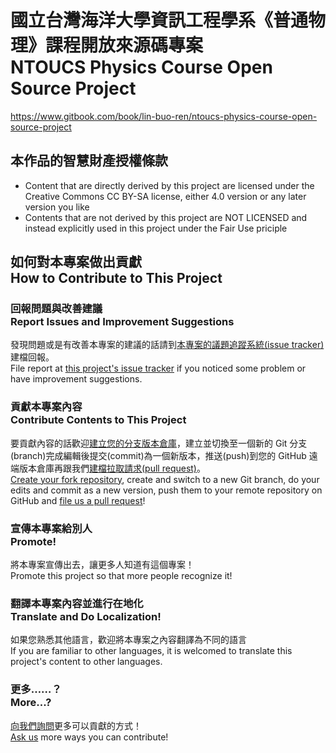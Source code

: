 # 國立台灣海洋大學資訊工程學系《普通物理》課程開放來源碼專案<br />NTOUCS Physics Course Open Source Project
<https://www.gitbook.com/book/lin-buo-ren/ntoucs-physics-course-open-source-project>

## 本作品的智慧財產授權條款
* Content that are directly derived by this project are licensed under the Creative Commons CC BY-SA license, either 4.0 version or any later version you like
* Contents that are not derived by this project are NOT LICENSED and instead explicitly used in this project under the Fair Use priciple

## 如何對本專案做出貢獻<br>How to Contribute to This Project
### 回報問題與改善建議<br>Report Issues and Improvement Suggestions
發現問題或是有改善本專案的建議的話請到[本專案的議題追蹤系統(issue tracker)](https://github.com/Lin-Buo-Ren/NTOUCS-Physics-Course-Open-Source-Project/issues)建檔回報。  
File report at [this project's issue tracker](https://github.com/Lin-Buo-Ren/NTOUCS-Physics-Course-Open-Source-Project/issues) if you noticed some problem or have improvement suggestions.

### 貢獻本專案內容<br>Contribute Contents to This Project
要貢獻內容的話歡迎[建立您的分支版本倉庫](https://github.com/Lin-Buo-Ren/NTOUCS-Physics-Course-Open-Source-Project/fork)，建立並切換至一個新的 Git 分支(branch)完成編輯後提交(commit)為一個新版本，推送(push)到您的 GitHub 遠端版本倉庫再跟我們[建檔拉取請求(pull request)](https://github.com/Lin-Buo-Ren/NTOUCS-Physics-Course-Open-Source-Project/pull/new)。  
[Create your fork repository](https://github.com/Lin-Buo-Ren/NTOUCS-Physics-Course-Open-Source-Project/fork), create and switch to a new Git branch, do your edits and commit as a new version, push them to your remote repository on GitHub and [file us a pull request](https://github.com/Lin-Buo-Ren/NTOUCS-Physics-Course-Open-Source-Project/pull/new)!

### 宣傳本專案給別人<br>Promote!
將本專案宣傳出去，讓更多人知道有這個專案！  
Promote this project so that more people recognize it!

### 翻譯本專案內容並進行在地化<br>Translate and Do Localization!
如果您熟悉其他語言，歡迎將本專案之內容翻譯為不同的語言  
If you are familiar to other languages, it is welcomed to translate this project's content to other languages.

### 更多……？<br>More...?
[向我們詢問](https://github.com/Lin-Buo-Ren/NTOUCS-Physics-Course-Open-Source-Project/issues)更多可以貢獻的方式！    
[Ask us](https://github.com/Lin-Buo-Ren/NTOUCS-Physics-Course-Open-Source-Project/issues) more ways you can contribute!
